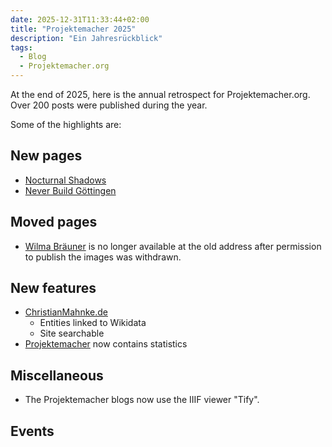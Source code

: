 ```yaml
---
date: 2025-12-31T11:33:44+02:00
title: "Projektemacher 2025"
description: "Ein Jahresrückblick"
tags:
  - Blog
  - Projektemacher.org
---
```


At the end of 2025, here is the annual retrospect for Projektemacher.org. Over 200 posts were published during the year.
<!--more-->
Some of the highlights are:

## New pages
* [Nocturnal Shadows](https://schatten.yaapb.projektemacher.org/#1/1)
* [Never Build Göttingen](https://never-build.goettingen.xyz/)

## Moved pages
* [Wilma Bräuner](https://wilmabräuner.projektemacher.org/) is no longer available at the old address after permission to publish the images was withdrawn.

## New features

* [ChristianMahnke.de](https://christianmahnke.de/)
  * Entities linked to Wikidata
  * Site searchable
* [Projektemacher](https://projektemacher.org/archive/) now contains statistics

## Miscellaneous

* The Projektemacher blogs now use the IIIF viewer "Tify".

## Events
